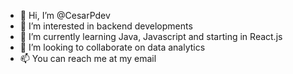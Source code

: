 - 👋 Hi, I’m @CesarPdev
- 👀 I’m interested in backend developments
- 🌱 I’m currently learning Java, Javascript and starting in React.js
- 💞️ I’m looking to collaborate on data analytics
- 📫 You can reach me at my email

<!---
CesarPdev/CesarPdev is a ✨ special ✨ repository because its `README.md` (this file) appears on your GitHub profile.
You can click the Preview link to take a look at your changes.
--->
